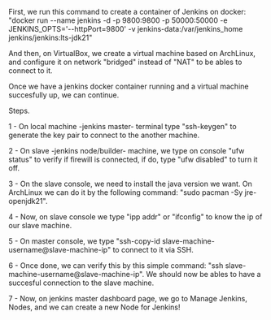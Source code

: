 First, we run this command to create a container of Jenkins on docker: "docker run --name jenkins -d -p 9800:9800 -p 50000:50000 -e JENKINS_OPTS='--httpPort=9800' -v jenkins-data:/var/jenkins_home jenkins/jenkins:lts-jdk21"

And then, on VirtualBox, we create a virtual machine based on ArchLinux, and configure it on network "bridged" instead of "NAT" to be ables to connect to it.

Once we have a jenkins docker container running and a virtual machine succesfully up, we can continue.

Steps.

1 - On local machine -jenkins master- terminal type "ssh-keygen" to generate the key pair to connect to the another machine.

2 - On slave -jenkins node/builder- machine, we type on console "ufw status" to verify if firewill is connected, if do, type "ufw disabled" to turn it off.

3 - On the slave console, we need to install the java version we want. On ArchLinux we can do it by the following command: "sudo pacman -Sy jre-openjdk21".

4 - Now, on slave console we type "ipp addr" or "ifconfig" to know the ip of our slave machine.

5 - On master console, we type "ssh-copy-id slave-machine-username@slave-machine-ip" to connect to it via SSH. 

6 - Once done, we can verify this by this simple command: "ssh slave-machine-username@slave-machine-ip". We should now be ables to have a succesful connection to the slave machine.

7 - Now, on jenkins master dashboard page, we go to Manage Jenkins, Nodes, and we can create a new Node for Jenkins! 
